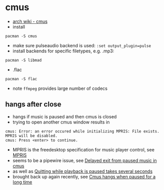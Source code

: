 # cmus

- [arch wiki - cmus](https://wiki.archlinux.org/title/Cmus)
- install

```
pacman -S cmus
```

- make sure pulseaudio backend is used: `:set output_plugin=pulse`
- install backends for specific filetypes, e.g. .mp3:

```
pacman -S libmad
```

- .flac

```
pacman -S flac
```

- note `ffmpeg` provides large number of codecs

## hangs after close

- hangs if music is paused and then cmus is closed
- trying to open another cmus window results in

```
cmus: Error: an error occured while initializing MPRIS: File exists. MPRIS will be disabled.
cmus: Press <enter> to continue.
```

- MPRIS is the freedesktop specification for
  music player control, see [MPRIS](#mpris)
- seems to be a pipewire issue, see [Delayed exit from paused music in
  cmus](https://gitlab.freedesktop.org/pipewire/pipewire/-/issues/946)
- as well as [Quitting while playback is paused takes
  several seconds](https://github.com/cmus/cmus/issues/1064)
- brought back up again recently, see [Cmus hangs when paused
  for a long time](https://github.com/pop-os/pipewire/issues/6)
